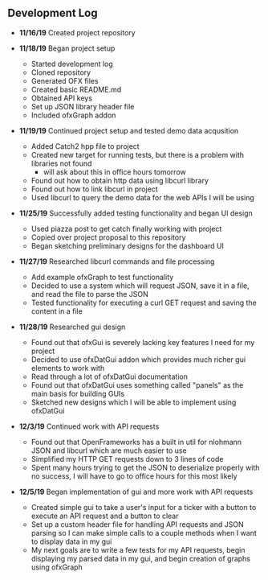  ## Development Log
 * **11/16/19** Created project repository 
 
 * **11/18/19** Began project setup
    * Started development log
    * Cloned repository
    * Generated OFX files
    * Created basic README.md
    * Obtained API keys
    * Set up JSON library header file
    * Included ofxGraph addon

* **11/19/19** Continued project setup and tested demo data acqusition
    * Added Catch2 hpp file to project
    * Created new target for running tests, but there is a problem with libraries not found
        * will ask about this in office hours tomorrow
    * Found out how to obtain http data using libcurl library
    * Found out how to link libcurl in project
    * Used libcurl to query the demo data for the web APIs I will be using

* **11/25/19** Successfully added testing functionality and began UI design
    * Used piazza post to get catch finally working with project
    * Copied over project proposal to this repository
    * Began sketching preliminary designs for the dashboard UI

* **11/27/19** Researched libcurl commands and file processing
    * Add example ofxGraph to test functionality
    * Decided to use a system which will request JSON, save it in a file, and read the file to parse the JSON
    * Tested functionality for executing a curl GET request and saving the content in a file

* **11/28/19** Researched gui design 
    * Found out that ofxGui is severely lacking key features I need for my project
    * Decided to use ofxDatGui addon which provides much richer gui elements to work with
    * Read through a lot of ofxDatGui documentation
    * Found out that ofxDatGui uses something called "panels" as the main basis for building GUIs
    * Sketched new designs which I will be able to implement using ofxDatGui

* **12/3/19** Continued work with API requests
    * Found out that OpenFrameworks has a built in util for nlohmann JSON and libcurl which are much easier to use
    * Simplified my HTTP GET requests down to 3 lines of code 
    * Spent many hours trying to get the JSON to deserialize properly with no success, I will have to go to office hours for this most likely 
    
* **12/5/19** Began implementation of gui and more work with API requests
    * Created simple gui to take a user's input for a ticker with a button to execute an API request and a button to clear
    * Set up a custom header file for handling API requests and JSON parsing so I can make simple calls to a couple methods when I want to display data in my gui
    * My next goals are to write a few tests for my API requests, begin displaying my parsed data in my gui, and begin creation of graphs using ofxGraph
